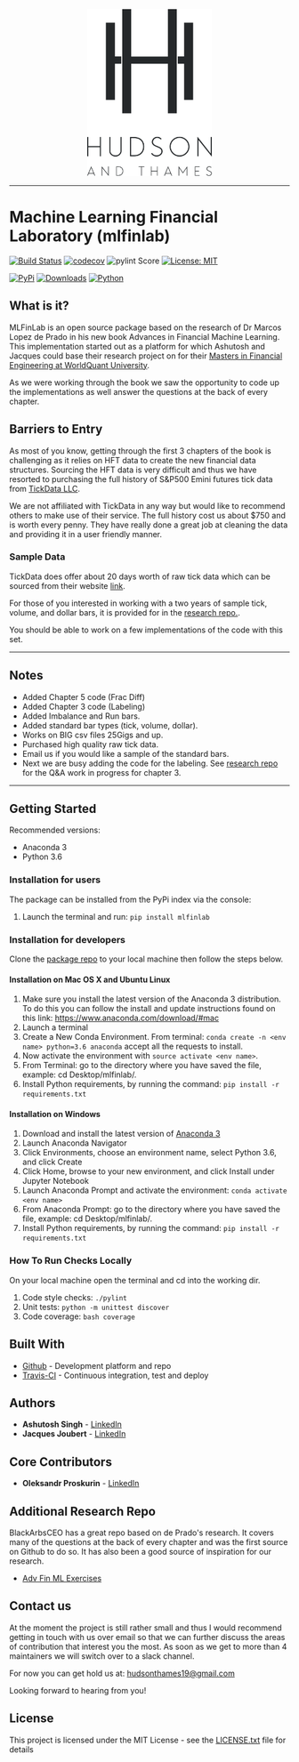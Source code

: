 <div align="center">
  <img src="https://github.com/hudson-and-thames/mlfinlab/blob/add_badges/.github/logo/hudson_and_thames_logo.png" height="300"><br>
</div>

-----------------
# Machine Learning Financial Laboratory (mlfinlab)
[![Build Status](https://travis-ci.com/hudson-and-thames/mlfinlab.svg?branch=master)](https://travis-ci.com/hudson-and-thames/mlfinlab)
[![codecov](https://codecov.io/gh/hudson-and-thames/mlfinlab/branch/master/graph/badge.svg)](https://codecov.io/gh/hudson-and-thames/mlfinlab)
![pylint Score](https://mperlet.github.io/pybadge/badges/10.svg)
[![License: MIT](https://img.shields.io/github/license/hudson-and-thames/mlfinlab.svg)](https://opensource.org/licenses/MIT)

[![PyPi](https://img.shields.io/pypi/v/mlfinlab.svg)]((https://pypi.org/project/mlfinlab/))
[![Downloads](https://img.shields.io/pypi/dm/mlfinlab.svg)]((https://pypi.org/project/mlfinlab/))
[![Python](https://img.shields.io/pypi/pyversions/mlfinlab.svg)]((https://pypi.org/project/mlfinlab/))

## What is it?
MLFinLab is an open source package based on the research of Dr Marcos Lopez de Prado in his new book
Advances in Financial Machine Learning. This implementation started out as a platform for which Ashutosh and
Jacques could base their research project on for their [Masters in Financial Engineering at WorldQuant University](https://wqu.org/).

As we were working through the book we saw the opportunity to code up the implementations as well answer the 
questions at the back of every chapter. 

## Barriers to Entry
As most of you know, getting through the first 3 chapters of the book is challenging as it relies on HFT data to 
create the new financial data structures. Sourcing the HFT data is very difficult and thus we have resorted to purchasing the full history of S&P500 Emini futures tick data from [TickData LLC](https://www.tickdata.com/).

We are not affiliated with TickData in any way but would like to recommend others to make use of their service. The full history cost us about $750 and is worth every penny. They have really done a great job at cleaning the data and providing it in a user friendly manner. 

### Sample Data
TickData does offer about 20 days worth of raw tick data which can be sourced from their website [link](https://s3-us-west-2.amazonaws.com/tick-data-s3/downloads/ES_Sample.zip).

For those of you interested in working with a two years of sample tick, volume, and dollar bars, it is provided for in the [research repo.](https://github.com/hudson-and-thames/research/tree/master/Sample-Data).

You should be able to work on a few implementations of the code with this set. 

---

## Notes
* Added Chapter 5 code (Frac Diff)
* Added Chapter 3 code (Labeling)
* Added Imbalance and Run bars.
* Added standard bar types (tick, volume, dollar). 
* Works on BIG csv files 25Gigs and up.
* Purchased high quality raw tick data.
* Email us if you would like a sample of the standard bars.
* Next we are busy adding the code for the labeling. See [research repo](https://github.com/hudson-and-thames/research) for the Q&A work in progress for chapter 3.

---

## Getting Started

Recommended versions:
* Anaconda 3
* Python 3.6

### Installation for users
The package can be installed from the PyPi index via the console:
 1. Launch the terminal and run: ```pip install mlfinlab```

### Installation for developers
Clone the [package repo](https://github.com/hudson-and-thames/mlfinlab) to your local machine then follow the steps below.

#### Installation on Mac OS X and Ubuntu Linux
1. Make sure you install the latest version of the Anaconda 3 distribution. To do this you can follow the install and update instructions found on this link: https://www.anaconda.com/download/#mac
2. Launch a terminal
3. Create a New Conda Environment. From terminal: ```conda create -n <env name> python=3.6 anaconda``` accept all the requests to install.
4. Now activate the environment with ```source activate <env name>```.
5. From Terminal: go to the directory where you have saved the file, example: cd Desktop/mlfinlab/.
6. Install Python requirements, by running the command: ```pip install -r requirements.txt```

#### Installation on Windows
1. Download and install the latest version of [Anaconda 3](https://www.anaconda.com/distribution/#download-section)
2. Launch Anaconda Navigator
3. Click Environments, choose an environment name, select Python 3.6, and click Create
4. Click Home, browse to your new environment, and click Install under Jupyter Notebook
5. Launch Anaconda Prompt and activate the environment: ```conda activate <env name>```
6. From Anaconda Prompt: go to the directory where you have saved the file, example: cd Desktop/mlfinlab/.
7. Install Python requirements, by running the command: ```pip install -r requirements.txt```

### How To Run Checks Locally
On your local machine open the terminal and cd into the working dir. 
1. Code style checks: ```./pylint```
2. Unit tests: ```python -m unittest discover```
3. Code coverage: ```bash coverage```

## Built With
* [Github](https://github.com/hudson-and-thames/mlfinlab) - Development platform and repo
* [Travis-CI](https://www.travis-ci.com) - Continuous integration, test and deploy

## Authors

* **Ashutosh Singh** - [LinkedIn](https://www.linkedin.com/in/ashusinghpenn/)
* **Jacques Joubert** - [LinkedIn](https://www.linkedin.com/in/jacquesjoubert/)

## Core Contributors

* **Oleksandr Proskurin** - [LinkedIn](https://www.linkedin.com/in/proskurinolexandr/)

## Additional Research Repo
BlackArbsCEO has a great repo based on de Prado's research. It covers many of the questions at the back of every chapter and was the first source on Github to do so. It has also been a good source of inspiration for our research. 

* [Adv Fin ML Exercises](https://github.com/BlackArbsCEO/Adv_Fin_ML_Exercises)

## Contact us
At the moment the project is still rather small and thus I would recommend getting in touch with us over email so that we can further discuss the areas of contribution that interest you the most. As soon as we get to more than 4 maintainers we will switch over to a slack channel.

For now you can get hold us at: hudsonthames19@gmail.com

Looking forward to hearing from you!

## License

This project is licensed under the MIT License - see the [LICENSE.txt](https://github.com/hudson-and-thames/mlfinlab/blob/master/LICENSE.txt) file for details
